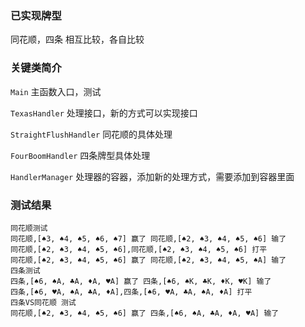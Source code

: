 ### 已实现牌型
同花顺，四条 相互比较，各自比较

### 关键类简介

```Main``` 主函数入口，测试

```TexasHandler``` 处理接口，新的方式可以实现接口

```StraightFlushHandler``` 同花顺的具体处理

```FourBoomHandler``` 四条牌型具体处理


```HandlerManager``` 处理器的容器，添加新的处理方式，需要添加到容器里面


### 测试结果

```text
同花顺测试
同花顺,[♠3, ♠4, ♠5, ♠6, ♠7] 赢了 同花顺,[♠2, ♠3, ♠4, ♠5, ♠6] 输了
同花顺,[♠2, ♠3, ♠4, ♠5, ♠6],同花顺,[♠2, ♠3, ♠4, ♠5, ♠6] 打平
同花顺,[♠2, ♠3, ♠4, ♠5, ♠6] 赢了 同花顺,[♠2, ♠3, ♠4, ♠5, ♠A] 输了
四条测试
四条,[♠6, ♠A, ♣A, ♦A, ♥A] 赢了 四条,[♠6, ♠K, ♣K, ♦K, ♥K] 输了
四条,[♠6, ♥A, ♠A, ♣A, ♦A],四条,[♠6, ♥A, ♣A, ♠A, ♦A] 打平
四条VS同花顺 测试
同花顺,[♠2, ♠3, ♠4, ♠5, ♠6] 赢了 四条,[♠6, ♠A, ♣A, ♦A, ♥A] 输了
```